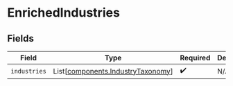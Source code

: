 # EnrichedIndustries


## Fields

| Field                                                                            | Type                                                                             | Required                                                                         | Description                                                                      |
| -------------------------------------------------------------------------------- | -------------------------------------------------------------------------------- | -------------------------------------------------------------------------------- | -------------------------------------------------------------------------------- |
| `industries`                                                                     | List[[components.IndustryTaxonomy](../../models/components/industrytaxonomy.md)] | :heavy_check_mark:                                                               | N/A                                                                              |